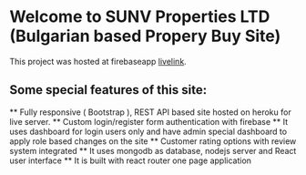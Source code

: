 # Welcome to SUNV Properties LTD (Bulgarian based Propery Buy Site)

This project was hosted at firebaseapp [livelink](https://sunv-properties.web.app/).

## Some special features of this site:

** Fully responsive ( Bootstrap ), REST API based site hosted on heroku for live server.
** Custom login/register form authentication with firebase
** It uses dashboard for login users only and have admin special dashboard to apply role based changes on the site
** Customer rating options with review system integrated
** It uses mongodb as database, nodejs server and React user interface
** It is built with react router one page application
